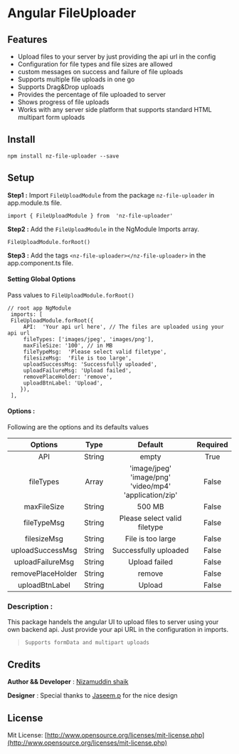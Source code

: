 # Angular FileUploader

## Features

- Upload files to your server by just providing the api url in the config
- Configuration for file types and file sizes are allowed
- custom messages on success and failure of file uploads
- Supports multiple file uploads in one go
- Supports Drag&Drop uploads
-  Provides the percentage of file uploaded to server
-  Shows progress of file uploads 
-  Works with any server side platform that supports standard HTML multipart form    uploads

## Install
    npm install nz-file-uploader --save

## Setup
  **Step1 :**  Import  `FileUploadModule` from the package `nz-file-uploader` in app.module.ts file.
  
    import { FileUploadModule } from  'nz-file-uploader'


**Step2 :** Add the  `FileUploadModule` in the NgModule Imports array.

    FileUploadModule.forRoot()
    
    
 **Step3 :** Add the tags `<nz-file-uploader></nz-file-uploader>` in the app.component.ts file.

#### Setting Global Options
Pass values to `FileUploadModule.forRoot()`
     
    // root app NgModule
     imports: [
     FileUploadModule.forRoot({
         API:  'Your api url here', // The files are uploaded using your api url
         fileTypes: ['images/jpeg', 'images/png'],
         maxFileSize: '100', // in MB
         fileTypeMsg:  'Please select valid filetype',
         filesizeMsg:  'File is too large',
         uploadSuccessMsg: 'Successfully uploaded',
         uploadFailureMsg: 'Upload failed',
         removePlaceHolder: 'remove',
         uploadBtnLabel: 'Upload',
        }),
     ],

#### Options : 

Following are the options and its defaults values

|      Options      |  Type  |                         Default                        | Required |
|:-----------------:|:------:|:------------------------------------------------------:|:--------:|
|        API        | String |                          empty                         |   True   |
|     fileTypes     |  Array | 'image/jpeg' 'image/png' 'video/mp4' 'application/zip' |   False  |
|    maxFileSize    | String |                         500 MB                         |   False  |
|    fileTypeMsg    | String |              Please select valid filetype              |   False  |
|    filesizeMsg    | String |                    File is too large                   |   False  |
|  uploadSuccessMsg | String |                  Successfully uploaded                 |   False  |
|  uploadFailureMsg | String |                      Upload failed                     |   False  |
| removePlaceHolder | String |                         remove                         |   False  |
|   uploadBtnLabel  | String |                         Upload                         |   False  |
### Description :

This package handels the angular UI to upload files to server using your own backend api. Just provide your api URL in the configuration in imports.
> `Supports formData and multipart uploads`

## Credits
**Author && Developer** : [Nizamuddin shaik](mailto:nizamuddin407.shaik@gmail.com)

**Designer** : Special thanks to [Jaseem.p]() for the nice design

## License

Mit License:  [http://www.opensource.org/licenses/mit-license.php](http://www.opensource.org/licenses/mit-license.php) 
 